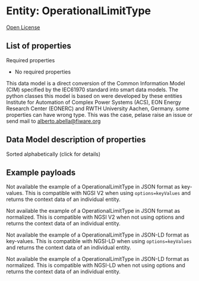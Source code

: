 Entity: OperationalLimitType  
============================  
[Open License](https://github.com/smart-data-models//dataModel.EnergyCIM/blob/master/OperationalLimitType/LICENSE.md)  

## List of properties  

Required properties  
- No required properties    
This data model is a direct conversion of the Common Information Model (CIM) specified by the IEC61970 standard into smart data models. The python classes this model is based on were developed by these entities Institute for Automation of Complex Power Systems (ACS), EON Energy Research Center (EONERC) and RWTH University Aachen, Germany. some properties can have wrong type. This was the case, pelase raise an issue or send mail to alberto.abella@fiware.org  
## Data Model description of properties  
Sorted alphabetically (click for details)  
## Example payloads    
Not available the example of a OperationalLimitType in JSON format as key-values. This is compatible with NGSI V2 when  using `options=keyValues` and returns the context data of an individual entity.  
Not available the example of a OperationalLimitType in JSON format as normalized. This is compatible with NGSI V2 when not using options and returns the context data of an individual entity.  
Not available the example of a OperationalLimitType in JSON-LD format as key-values. This is compatible with NGSI-LD when  using `options=keyValues` and returns the context data of an individual entity.  
Not available the example of a OperationalLimitType in JSON-LD format as normalized. This is compatible with NGSI-LD when not using options and returns the context data of an individual entity.  
